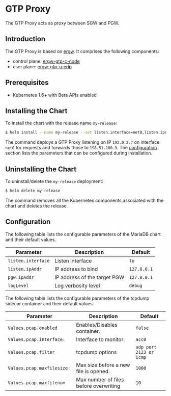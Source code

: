 # GTP Proxy

The GTP Proxy acts as proxy between SGW and PGW.


## Introduction

The GTP Proxy is based on [ergw](http://github.com/travelping/ergw). It comprises the following components:

- control plane: [ergw-gtp-c-node](http://github.com/travelping/ergw-gtp-c-node)
- user plane: [ergw-gtp-u-edp](http://github.com/travelping/ergw-gtp-u-edp)


## Prerequisites

- Kubernetes 1.6+ with Beta APIs enabled


## Installing the Chart

To install the chart with the release name `my-release`:

```bash
$ helm install --name my-release --set listen.interface=net0,listen.ipAddr=192.0.2.7,pgw.ipAddr=198.51.100.9 tp/gtp-proxy
```

The command deploys a GTP Proxy listening on IP `192.0.2.7` on interface `net0` for requests and forwards those to `198.51.100.9`. The [configuration](#configuration) section lists the parameters that can be configured during installation.


## Uninstalling the Chart

To uninstall/delete the `my-release` deployment:

```bash
$ helm delete my-release
```

The command removes all the Kubernetes components associated with the chart and deletes the release.

## Configuration

The following table lists the configurable parameters of the MariaDB chart and their default values.

|          Parameter          |                Description                 |                   Default                   |
| --------------------------- | ------------------------------------------ | ------------------------------------------- |
| `listen.interface`          | Listen interface                           | `lo`                                        |
| `listen.ipAddr`             | IP address to bind                         | `127.0.0.1`                                 |
| `pgw.ipAddr`                | IP address of the target PGW               | `127.0.0.1`                                 |
| `logLevel`                  | Log verbosity level                        | `debug`                                     |

The following table lists the configurable parameters of the tcpdump sidecar container and their default values.

|          Parameter          |                Description                 |                   Default                   |
| --------------------------- | ------------------------------------------ | ------------------------------------------- |
| `Values.pcap.enabled`       | Enables/Disables container.                | `false`                                     |
| `Values.pcap.interface:   ` | Interface to monitor.                      | `acc0`                                      |
| `Values.pcap.filter`        | tcpdump options                            | `udp port 2123 or icmp`                     |
| `Values.pcap.maxfilesize: ` | Max size before a new file is opened.      | `1000`                                      |
| `Values.pcap.maxfilenum`    | Max number of files before overwriting     | `10`                                        |
